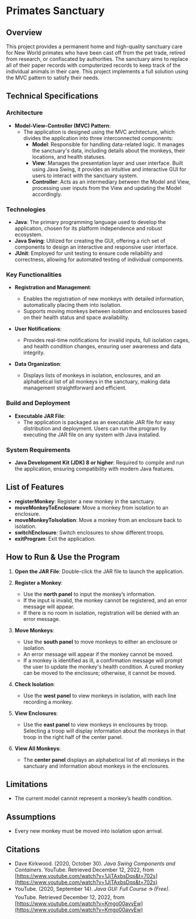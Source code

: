 # Primates Sanctuary

## Overview

This project provides a permanent home and high-quality sanctuary care for New World primates who have been cast off from the pet trade, retired from research, or confiscated by authorities. The sanctuary aims to replace all of their paper records with computerized records to keep track of the individual animals in their care. This project implements a full solution using the MVC pattern to satisfy their needs.

## Technical Specifications

### Architecture

- **Model-View-Controller (MVC) Pattern**:
  - The application is designed using the MVC architecture, which divides the application into three interconnected components:
    - **Model**: Responsible for handling data-related logic. It manages the sanctuary's data, including details about the monkeys, their locations, and health statuses.
    - **View**: Manages the presentation layer and user interface. Built using Java Swing, it provides an intuitive and interactive GUI for users to interact with the sanctuary system.
    - **Controller**: Acts as an intermediary between the Model and View, processing user inputs from the View and updating the Model accordingly.

### Technologies

- **Java**: The primary programming language used to develop the application, chosen for its platform independence and robust ecosystem.
- **Java Swing**: Utilized for creating the GUI, offering a rich set of components to design an interactive and responsive user interface.
- **JUnit**: Employed for unit testing to ensure code reliability and correctness, allowing for automated testing of individual components.

### Key Functionalities

- **Registration and Management**:
  - Enables the registration of new monkeys with detailed information, automatically placing them into isolation.
  - Supports moving monkeys between isolation and enclosures based on their health status and space availability.

- **User Notifications**:
  - Provides real-time notifications for invalid inputs, full isolation cages, and health condition changes, ensuring user awareness and data integrity.

- **Data Organization**:
  - Displays lists of monkeys in isolation, enclosures, and an alphabetical list of all monkeys in the sanctuary, making data management straightforward and efficient.

### Build and Deployment

- **Executable JAR File**:
  - The application is packaged as an executable JAR file for easy distribution and deployment. Users can run the program by executing the JAR file on any system with Java installed.

### System Requirements

- **Java Development Kit (JDK) 8 or higher**: Required to compile and run the application, ensuring compatibility with modern Java features.

## List of Features

- **registerMonkey**: Register a new monkey in the sanctuary.
- **moveMonkeyToEnclosure**: Move a monkey from isolation to an enclosure.
- **moveMonkeyToIsolation**: Move a monkey from an enclosure back to isolation.
- **switchEnclosure**: Switch enclosures to show different troops.
- **exitProgram**: Exit the application.

## How to Run & Use the Program

1. **Open the JAR File**: Double-click the JAR file to launch the application.

2. **Register a Monkey**:
   - Use the **north panel** to input the monkey’s information.
   - If the input is invalid, the monkey cannot be registered, and an error message will appear.
   - If there is no room in isolation, registration will be denied with an error message.

3. **Move Monkeys**:
   - Use the **south panel** to move monkeys to either an enclosure or isolation.
   - An error message will appear if the monkey cannot be moved.
   - If a monkey is identified as ill, a confirmation message will prompt the user to update the monkey's health condition. A cured monkey can be moved to the enclosure; otherwise, it cannot be moved.

4. **Check Isolation**:
   - Use the **west panel** to view monkeys in isolation, with each line recording a monkey.

5. **View Enclosures**:
   - Use the **east panel** to view monkeys in enclosures by troop. Selecting a troop will display information about the monkeys in that troop in the right half of the center panel.

6. **View All Monkeys**:
   - The **center panel** displays an alphabetical list of all monkeys in the sanctuary and information about monkeys in the enclosures.

## Limitations

- The current model cannot represent a monkey’s health condition.

## Assumptions

- Every new monkey must be moved into isolation upon arrival.

## Citations

- Dave Kirkwood. (2020, October 30). *Java Swing Components and Containers*. YouTube. Retrieved December 12, 2022, from [https://www.youtube.com/watch?v=1JjTAxbsDqs&t=702s](https://www.youtube.com/watch?v=1JjTAxbsDqs&t=702s)
- YouTube. (2020, September 14). *Java GUI: Full Course ☕ (Free)*. YouTube. Retrieved December 12, 2022, from [https://www.youtube.com/watch?v=Kmgo00avvEw](https://www.youtube.com/watch?v=Kmgo00avvEw)

